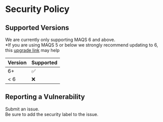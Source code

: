 # Security Policy

## Supported Versions
We are currently only supporting MAQS 6 and above.  
*If you are using MAQS 5 or below we strongly recommend updating to 6, this [upgrade link](https://cognizantopensource.github.io/maqs-dotnet/#/MAQS_6/UpgradingFromMAQS5ToMAQS6) may help

| Version | Supported          |
| ------- | ------------------ |
| 6+   | :white_check_mark: |
| < 6   | :x:                |

## Reporting a Vulnerability

Submit an issue.  
Be sure to add the security label to the issue.

